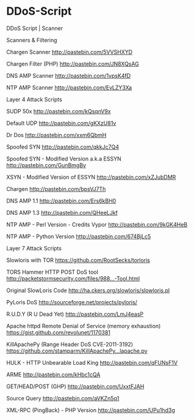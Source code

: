 # DDoS-Script
DDoS Script | Scanner


Scanners & Filtering

Chargen Scanner
http://pastebin.com/5VVSHXYD

Chargen Filter (PHP)
http://pastebin.com/JN8XQsAG

DNS AMP Scanner
http://pastebin.com/1vpsK4fD

NTP AMP Scanner
http://pastebin.com/EvLZY3Xa

Layer 4 Attack Scripts

SUDP 50x
http://pastebin.com/kQsqnV9x

Default UDP
http://pastebin.com/gKXzU81v

Dr Dos
http://pastebin.com/xxm6QbmH

Spoofed SYN
http://pastebin.com/qkkJc7Q4

Spoofed SYN - Modified Version a.k.a ESSYN
http://pastebin.com/GunBmgBv

XSYN - Modified Version of ESSYN
http://pastebin.com/xZJubDMR

Chargen
http://pastebin.com/bpsVJ7Th

DNS AMP 1.1
http://pastebin.com/Ers6kBH0

DNS AMP 1.3
http://pastebin.com/QHeeLJkf

NTP AMP - Perl Version - Credits Vypor
http://pastebin.com/9kGK4HeB

NTP AMP - Python Version
http://pastebin.com/674BjLc5

Layer 7 Attack Scripts

Slowloris with TOR
https://github.com/RootSecks/torloris 

TORS Hammer HTTP POST DoS tool
http://packetstormsecurity.com/files/988...-Tool.html

Original SlowLoris Code 
http://ha.ckers.org/slowloris/slowloris.pl

PyLoris DoS
http://sourceforge.net/projects/pyloris/

R.U.D.Y (R U Dead Yet)
http://pastebin.com/LmJ4easP

Apache httpd Remote Denial of Service (memory exhaustion)
https://gist.github.com/revolunet/1170381

KillApachePy (Range Header DoS CVE-2011-3192)
https://github.com/stamparm/KillApachePy...lapache.py

HULK - HTTP Unbearable Load King
http://pastebin.com/qFUNsF1V

ARME
http://pastebin.com/kHbc1cQA

GET/HEAD/POST (GHP)
http://pastebin.com/UxxtFJAH

Source Query
http://pastebin.com/aVKZn5q1

XML-RPC (PingBack) - PHP Version
http://pastebin.com/UPu1hd3g
